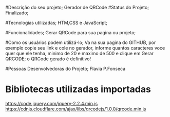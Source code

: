 #Descrição do seu projeto;
Gerador de QRCode
#Status do Projeto;
Finalizado;

#Tecnologias utilizadas;
HTM,CSS e JavaScript;

#Funcionalidades;
Gerar QRCode para sua pagina ou projeto;

#Como os usuários podem utilizá-lo;
Va na sua pagina do GITHUB, por exemplo copie seu link e cole no gerador, informe quantos caracteres voce quer que ele tenha, minimo de 20 e maximo de 500 e clique em Gerar QRCODE;
o QRCode gerado é definitivo!

#Pessoas Desenvolvedoras do Projeto;
Flavia P.Fonseca

# Bibliotecas utilizadas importadas
https://code.jquery.com/jquery-2.2.4.min.js 
https://cdnjs.cloudflare.com/ajax/libs/qrcodejs/1.0.0/qrcode.min.js 
